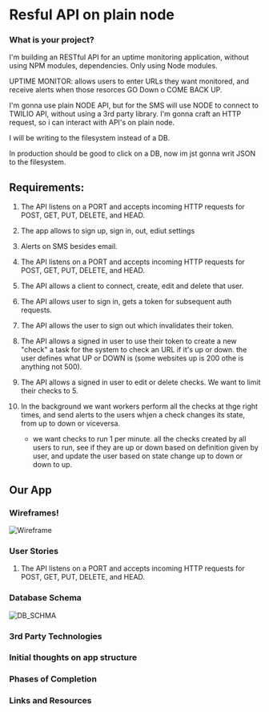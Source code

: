# Resful API on plain node
### What is your project?

I'm building an RESTful API for an uptime monitoring application, without using NPM modules, dependencies.
Only using Node modules.

UPTIME MONITOR: allows users to enter URLs they want monitored, and receive alerts when those resorces GO Down o COME BACK UP.

I'm gonna use plain NODE API, but for the SMS will use NODE to connect to TWILIO API, without using a 3rd party library.
I'm gonna craft an HTTP request, so i can interact with API's on plain node.

I will be writing to the filesystem instead of a DB.

In production should be good to click on a DB, now im jst gonna writ JSON to the filesystem.


## Requirements:

1. The API listens on a PORT and accepts incoming HTTP requests for POST, GET, PUT, DELETE, and HEAD.
2. The app allows to sign up, sign in, out, ediut settings
3. Alerts on SMS besides email.

4. The API listens on a PORT and accepts incoming HTTP requests for POST, GET, PUT, DELETE, and HEAD.
5. The API allows a client to connect, create, edit and delete that user.
6. The API allows user to sign in, gets a token for subsequent auth requests.
7. The API allows the user to sign out which invalidates their token.
8. The API allows a signed in user to use their token to create a new "check" a task for the system to check an URL if it's up or down. the user defines what UP or DOWN is (some websites up is 200 othe is anything not 500).
9. The API allows a signed in user to edit or delete checks. We want to limit their checks to 5.
10. In the background we want workers perform all the checks at thge right times, and send alerts to the users whjen a check changes its state,
from up to down or viceversa. 
    - we want checks to run 1 per minute. all the checks created by all users to run, see if they are up or down based on definition given by user, 
    and update the user based on state change up to down or down to up.



## Our App

### Wireframes!

![Wireframe](./resources/final_wireframe.png)

### User Stories

1. The API listens on a PORT and accepts incoming HTTP requests for POST, GET, PUT, DELETE, and HEAD.
  
### Database Schema

![DB_SCHMA](./resources/database_schema.png)

### 3rd Party Technologies

### Initial thoughts on app structure

### Phases of Completion

### Links and Resources
